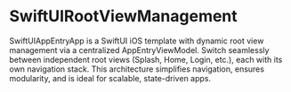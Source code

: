 # SwiftUIRootViewManagement
SwiftUIAppEntryApp is a SwiftUI iOS template with dynamic root view management via a centralized AppEntryViewModel. Switch seamlessly between independent root views (Splash, Home, Login, etc.), each with its own navigation stack. This architecture simplifies navigation, ensures modularity, and is ideal for scalable, state-driven apps.
